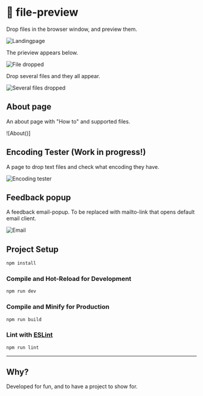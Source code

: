 # 📂 file-preview

Drop files in the browser window, and preview them.

![Landingpage]()

The prieview appears below.

![File dropped]()

Drop several files and they all appear.

![Several files dropped]()

## About page

An about page with "How to" and supported files.

![About()]

## Encoding Tester (Work in progress!)

A page to drop text files and check what encoding they have.

![Encoding tester]()

## Feedback popup

A feedback email-popup. To be replaced with mailto-link that opens default email client.

![Email]()

## Project Setup

```sh
npm install
```

### Compile and Hot-Reload for Development

```sh
npm run dev
```

### Compile and Minify for Production

```sh
npm run build
```

### Lint with [ESLint](https://eslint.org/)

```sh
npm run lint
```
---

## Why?

Developed for fun, and to have a project to show for.
